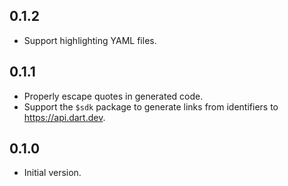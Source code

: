 ## 0.1.2

- Support highlighting YAML files.

## 0.1.1

- Properly escape quotes in generated code.
- Support the `$sdk` package to generate links from identifiers to https://api.dart.dev.

## 0.1.0

- Initial version.
